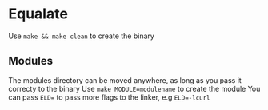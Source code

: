 # Equalate
Use `make && make clean` to create the binary

## Modules
The modules directory can be moved anywhere, as long as you pass it correcty to the binary
Use `make MODULE=modulename` to create the module
You can pass `ELD=` to pass more flags to the linker, e.g `ELD=-lcurl`
